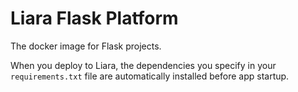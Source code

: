 # Liara Flask Platform

The docker image for Flask projects.

When you deploy to Liara, the dependencies you specify in your `requirements.txt` file are automatically installed before app startup.
